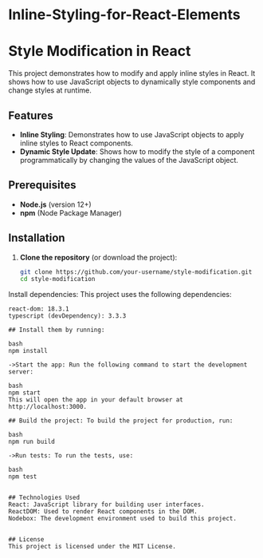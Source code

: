 # Inline-Styling-for-React-Elements

# Style Modification in React

This project demonstrates how to modify and apply inline styles in React. It shows how to use JavaScript objects to dynamically style components and change styles at runtime.

## Features

- **Inline Styling**: Demonstrates how to use JavaScript objects to apply inline styles to React components.
- **Dynamic Style Update**: Shows how to modify the style of a component programmatically by changing the values of the JavaScript object.

## Prerequisites

- **Node.js** (version 12+)
- **npm** (Node Package Manager)

## Installation

1. **Clone the repository** (or download the project):
   ```bash
   git clone https://github.com/your-username/style-modification.git
   cd style-modification


Install dependencies: This project uses the following dependencies:

```react: 18.3.1
react-dom: 18.3.1
typescript (devDependency): 3.3.3

## Install them by running:

bash
npm install

->Start the app: Run the following command to start the development server:

bash
npm start
This will open the app in your default browser at http://localhost:3000.

## Build the project: To build the project for production, run:

bash
npm run build

->Run tests: To run the tests, use:

bash
npm test


## Technologies Used
React: JavaScript library for building user interfaces.
ReactDOM: Used to render React components in the DOM.
Nodebox: The development environment used to build this project.


## License
This project is licensed under the MIT License.
